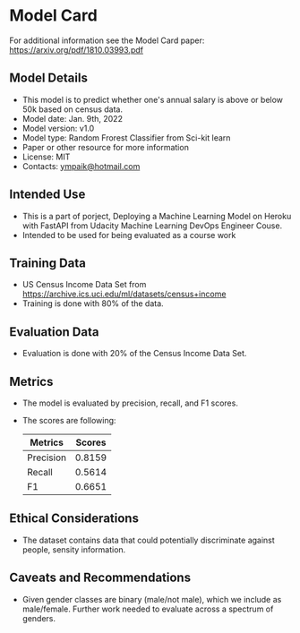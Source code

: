 # Model Card

For additional information see the Model Card paper: https://arxiv.org/pdf/1810.03993.pdf

## Model Details

* This model is to predict whether one's annual salary is above or below 50k based on census data.
* Model date: Jan. 9th, 2022
* Model version: v1.0
* Model type: Random Frorest Classifier from Sci-kit learn
* Paper or other resource for more information
* License: MIT
* Contacts: ympaik@hotmail.com

## Intended Use

* This is a part of porject, Deploying a Machine Learning Model on Heroku with FastAPI from Udacity Machine Learning DevOps Engineer Couse.
* Intended to be used for being evaluated as a course work

## Training Data

* US Census Income Data Set from https://archive.ics.uci.edu/ml/datasets/census+income
* Training is done with 80% of the data.

## Evaluation Data

* Evaluation is done with 20% of the Census Income Data Set.

## Metrics

* The model is evaluated by precision, recall, and F1 scores.
* The scores are following:

    | Metrics | Scores |
    | ------- | ------ |
    | Precision | 0.8159 |
    | Recall | 0.5614 |
    | F1 | 0.6651 |

## Ethical Considerations

* The dataset contains data that could potentially discriminate against people, sensity information.

## Caveats and Recommendations

* Given gender classes are binary (male/not male), which we include as male/female. Further work needed to evaluate across a spectrum of genders.
